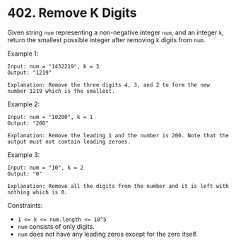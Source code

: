 # 402. Remove K Digits

Given string `num` representing a non-negative integer `num`, and an integer `k`, return the smallest possible integer after removing `k` digits from `num`.

Example 1:

    Input: num = "1432219", k = 3
    Output: "1219"

    Explanation: Remove the three digits 4, 3, and 2 to form the new number 1219 which is the smallest.

Example 2:

    Input: num = "10200", k = 1
    Output: "200"

    Explanation: Remove the leading 1 and the number is 200. Note that the output must not contain leading zeroes.

Example 3:

    Input: num = "10", k = 2
    Output: "0"

    Explanation: Remove all the digits from the number and it is left with nothing which is 0.


Constraints:

- `1 <= k <= num.length <= 10^5`
- `num` consists of only digits.
- `num` does not have any leading zeros except for the zero itself.
